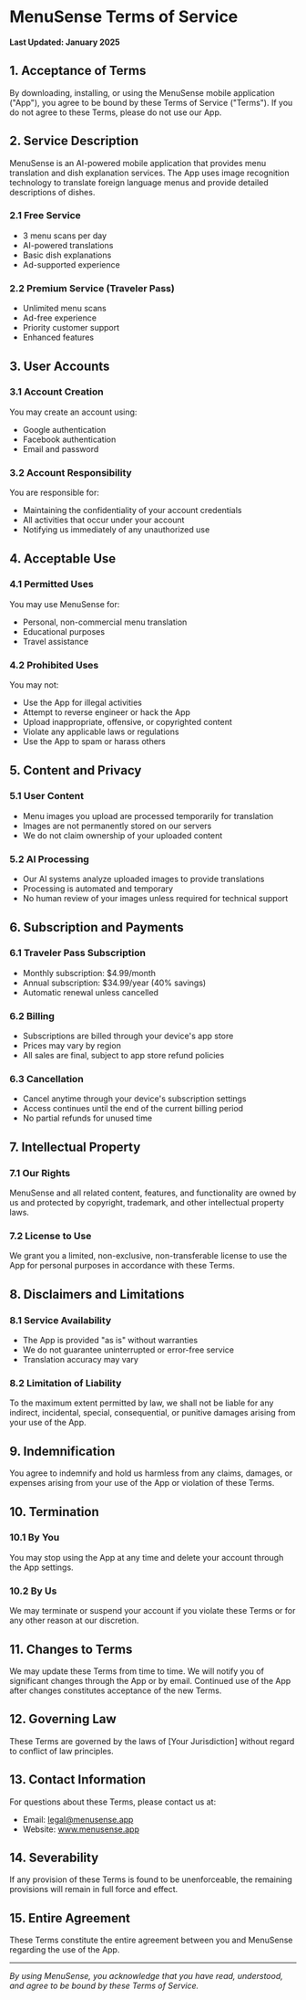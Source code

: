 # MenuSense Terms of Service

**Last Updated: January 2025**

## 1. Acceptance of Terms

By downloading, installing, or using the MenuSense mobile application ("App"), you agree to be bound by these Terms of Service ("Terms"). If you do not agree to these Terms, please do not use our App.

## 2. Service Description

MenuSense is an AI-powered mobile application that provides menu translation and dish explanation services. The App uses image recognition technology to translate foreign language menus and provide detailed descriptions of dishes.

### 2.1 Free Service

- 3 menu scans per day
- AI-powered translations
- Basic dish explanations
- Ad-supported experience

### 2.2 Premium Service (Traveler Pass)

- Unlimited menu scans
- Ad-free experience
- Priority customer support
- Enhanced features

## 3. User Accounts

### 3.1 Account Creation

You may create an account using:

- Google authentication
- Facebook authentication
- Email and password

### 3.2 Account Responsibility

You are responsible for:

- Maintaining the confidentiality of your account credentials
- All activities that occur under your account
- Notifying us immediately of any unauthorized use

## 4. Acceptable Use

### 4.1 Permitted Uses

You may use MenuSense for:

- Personal, non-commercial menu translation
- Educational purposes
- Travel assistance

### 4.2 Prohibited Uses

You may not:

- Use the App for illegal activities
- Attempt to reverse engineer or hack the App
- Upload inappropriate, offensive, or copyrighted content
- Violate any applicable laws or regulations
- Use the App to spam or harass others

## 5. Content and Privacy

### 5.1 User Content

- Menu images you upload are processed temporarily for translation
- Images are not permanently stored on our servers
- We do not claim ownership of your uploaded content

### 5.2 AI Processing

- Our AI systems analyze uploaded images to provide translations
- Processing is automated and temporary
- No human review of your images unless required for technical support

## 6. Subscription and Payments

### 6.1 Traveler Pass Subscription

- Monthly subscription: $4.99/month
- Annual subscription: $34.99/year (40% savings)
- Automatic renewal unless cancelled

### 6.2 Billing

- Subscriptions are billed through your device's app store
- Prices may vary by region
- All sales are final, subject to app store refund policies

### 6.3 Cancellation

- Cancel anytime through your device's subscription settings
- Access continues until the end of the current billing period
- No partial refunds for unused time

## 7. Intellectual Property

### 7.1 Our Rights

MenuSense and all related content, features, and functionality are owned by us and protected by copyright, trademark, and other intellectual property laws.

### 7.2 License to Use

We grant you a limited, non-exclusive, non-transferable license to use the App for personal purposes in accordance with these Terms.

## 8. Disclaimers and Limitations

### 8.1 Service Availability

- The App is provided "as is" without warranties
- We do not guarantee uninterrupted or error-free service
- Translation accuracy may vary

### 8.2 Limitation of Liability

To the maximum extent permitted by law, we shall not be liable for any indirect, incidental, special, consequential, or punitive damages arising from your use of the App.

## 9. Indemnification

You agree to indemnify and hold us harmless from any claims, damages, or expenses arising from your use of the App or violation of these Terms.

## 10. Termination

### 10.1 By You

You may stop using the App at any time and delete your account through the App settings.

### 10.2 By Us

We may terminate or suspend your account if you violate these Terms or for any other reason at our discretion.

## 11. Changes to Terms

We may update these Terms from time to time. We will notify you of significant changes through the App or by email. Continued use of the App after changes constitutes acceptance of the new Terms.

## 12. Governing Law

These Terms are governed by the laws of [Your Jurisdiction] without regard to conflict of law principles.

## 13. Contact Information

For questions about these Terms, please contact us at:

- Email: legal@menusense.app
- Website: www.menusense.app

## 14. Severability

If any provision of these Terms is found to be unenforceable, the remaining provisions will remain in full force and effect.

## 15. Entire Agreement

These Terms constitute the entire agreement between you and MenuSense regarding the use of the App.

---

_By using MenuSense, you acknowledge that you have read, understood, and agree to be bound by these Terms of Service._
